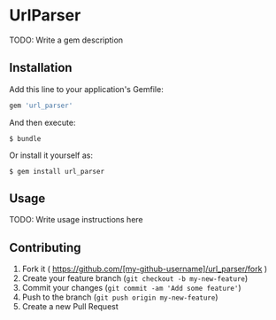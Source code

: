 # UrlParser

TODO: Write a gem description

## Installation

Add this line to your application's Gemfile:

```ruby
gem 'url_parser'
```

And then execute:

    $ bundle

Or install it yourself as:

    $ gem install url_parser

## Usage

TODO: Write usage instructions here

## Contributing

1. Fork it ( https://github.com/[my-github-username]/url_parser/fork )
2. Create your feature branch (`git checkout -b my-new-feature`)
3. Commit your changes (`git commit -am 'Add some feature'`)
4. Push to the branch (`git push origin my-new-feature`)
5. Create a new Pull Request

